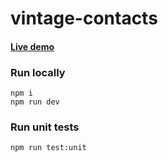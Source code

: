 # vintage-contacts

#### [Live demo]()

### Run locally
```
npm i
npm run dev
```

### Run unit tests
```
npm run test:unit
```

